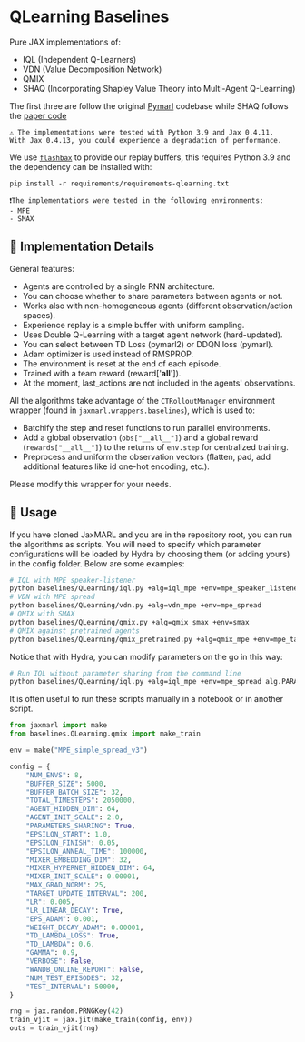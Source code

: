 # QLearning Baselines


Pure JAX implementations of:
* IQL (Independent Q-Learners)
* VDN (Value Decomposition Network)
* QMIX
* SHAQ (Incorporating Shapley Value Theory into Multi-Agent Q-Learning)

The first three are follow the original [Pymarl](https://github.com/oxwhirl/pymarl/blob/master/src/learners/q_learner.py) codebase while SHAQ follows the [paper code](https://github.com/hsvgbkhgbv/shapley-q-learning)

```
⚠️ The implementations were tested with Python 3.9 and Jax 0.4.11. 
With Jax 0.4.13, you could experience a degradation of performance. 
```

We use [`flashbax`](https://github.com/instadeepai/flashbax) to provide our replay buffers, this requires Python 3.9 and the dependency can be installed with:
``` 
pip install -r requirements/requirements-qlearning.txt 
```

```
❗The implementations were tested in the following environments:
- MPE
- SMAX
```

## 🔎 Implementation Details

General features:

- Agents are controlled by a single RNN architecture.
- You can choose whether to share parameters between agents or not.
- Works also with non-homogeneous agents (different observation/action spaces).
- Experience replay is a simple buffer with uniform sampling.
- Uses Double Q-Learning with a target agent network (hard-updated).
- You can select between TD Loss (pymarl2) or DDQN loss (pymarl).
- Adam optimizer is used instead of RMSPROP.
- The environment is reset at the end of each episode.
- Trained with a team reward (reward['__all__']).
- At the moment, last_actions are not included in the agents' observations.

All the algorithms take advantage of the `CTRolloutManager` environment wrapper (found in `jaxmarl.wrappers.baselines`), which is used to:

- Batchify the step and reset functions to run parallel environments.
- Add a global observation (`obs["__all__"]`) and a global reward (`rewards["__all__"]`) to the returns of `env.step` for centralized training.
- Preprocess and uniform the observation vectors (flatten, pad, add additional features like id one-hot encoding, etc.).

Please modify this wrapper for your needs.

## 🚀 Usage

If you have cloned JaxMARL and you are in the repository root, you can run the algorithms as scripts. You will need to specify which parameter configurations will be loaded by Hydra by choosing them (or adding yours) in the config folder. Below are some examples:

```bash
# IQL with MPE speaker-listener
python baselines/QLearning/iql.py +alg=iql_mpe +env=mpe_speaker_listener
# VDN with MPE spread
python baselines/QLearning/vdn.py +alg=vdn_mpe +env=mpe_spread
# QMIX with SMAX
python baselines/QLearning/qmix.py +alg=qmix_smax +env=smax
# QMIX against pretrained agents
python baselines/QLearning/qmix_pretrained.py +alg=qmix_mpe +env=mpe_tag_pretrained
```

Notice that with Hydra, you can modify parameters on the go in this way:

```bash
# Run IQL without parameter sharing from the command line
python baselines/QLearning/iql.py +alg=iql_mpe +env=mpe_spread alg.PARAMETERS_SHARING=False
```

It is often useful to run these scripts manually in a notebook or in another script.

```python
from jaxmarl import make
from baselines.QLearning.qmix import make_train

env = make("MPE_simple_spread_v3")

config = {
    "NUM_ENVS": 8,
    "BUFFER_SIZE": 5000,
    "BUFFER_BATCH_SIZE": 32,
    "TOTAL_TIMESTEPS": 2050000,
    "AGENT_HIDDEN_DIM": 64,
    "AGENT_INIT_SCALE": 2.0,
    "PARAMETERS_SHARING": True,
    "EPSILON_START": 1.0,
    "EPSILON_FINISH": 0.05,
    "EPSILON_ANNEAL_TIME": 100000,
    "MIXER_EMBEDDING_DIM": 32,
    "MIXER_HYPERNET_HIDDEN_DIM": 64,
    "MIXER_INIT_SCALE": 0.00001,
    "MAX_GRAD_NORM": 25,
    "TARGET_UPDATE_INTERVAL": 200,
    "LR": 0.005,
    "LR_LINEAR_DECAY": True,
    "EPS_ADAM": 0.001,
    "WEIGHT_DECAY_ADAM": 0.00001,
    "TD_LAMBDA_LOSS": True,
    "TD_LAMBDA": 0.6,
    "GAMMA": 0.9,
    "VERBOSE": False,
    "WANDB_ONLINE_REPORT": False,
    "NUM_TEST_EPISODES": 32,
    "TEST_INTERVAL": 50000,
}

rng = jax.random.PRNGKey(42)
train_vjit = jax.jit(make_train(config, env))
outs = train_vjit(rng)
```